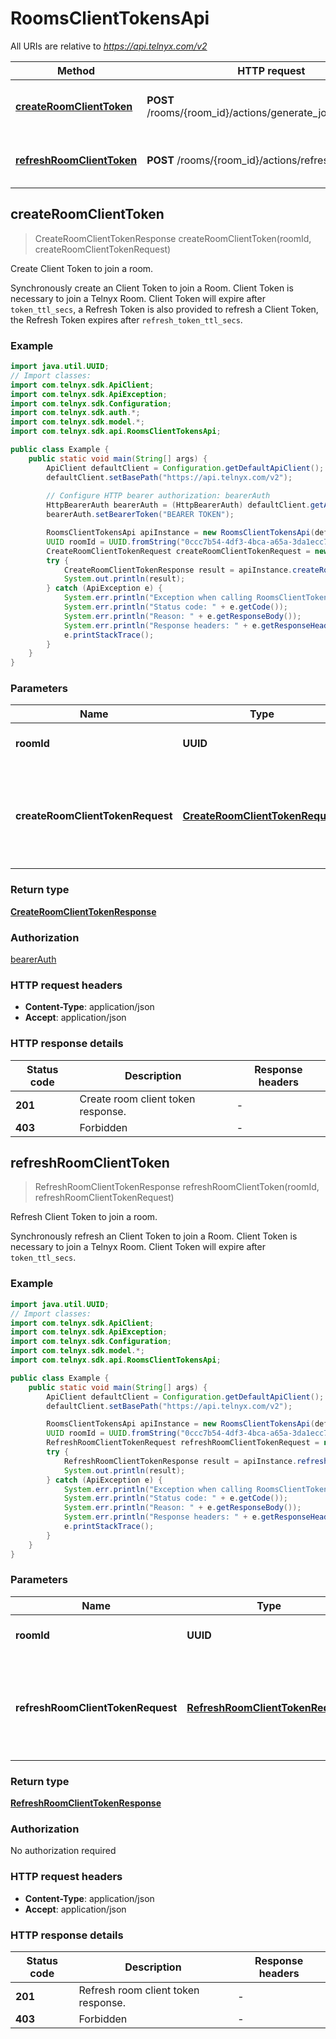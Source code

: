 # RoomsClientTokensApi

All URIs are relative to *https://api.telnyx.com/v2*

Method | HTTP request | Description
------------- | ------------- | -------------
[**createRoomClientToken**](RoomsClientTokensApi.md#createRoomClientToken) | **POST** /rooms/{room_id}/actions/generate_join_client_token | Create Client Token to join a room.
[**refreshRoomClientToken**](RoomsClientTokensApi.md#refreshRoomClientToken) | **POST** /rooms/{room_id}/actions/refresh_client_token | Refresh Client Token to join a room.



## createRoomClientToken

> CreateRoomClientTokenResponse createRoomClientToken(roomId, createRoomClientTokenRequest)

Create Client Token to join a room.

Synchronously create an Client Token to join a Room. Client Token is necessary to join a Telnyx Room. Client Token will expire after `token_ttl_secs`, a Refresh Token is also provided to refresh a Client Token, the Refresh Token expires after `refresh_token_ttl_secs`.

### Example

```java
import java.util.UUID;
// Import classes:
import com.telnyx.sdk.ApiClient;
import com.telnyx.sdk.ApiException;
import com.telnyx.sdk.Configuration;
import com.telnyx.sdk.auth.*;
import com.telnyx.sdk.model.*;
import com.telnyx.sdk.api.RoomsClientTokensApi;

public class Example {
    public static void main(String[] args) {
        ApiClient defaultClient = Configuration.getDefaultApiClient();
        defaultClient.setBasePath("https://api.telnyx.com/v2");
        
        // Configure HTTP bearer authorization: bearerAuth
        HttpBearerAuth bearerAuth = (HttpBearerAuth) defaultClient.getAuthentication("bearerAuth");
        bearerAuth.setBearerToken("BEARER TOKEN");

        RoomsClientTokensApi apiInstance = new RoomsClientTokensApi(defaultClient);
        UUID roomId = UUID.fromString("0ccc7b54-4df3-4bca-a65a-3da1ecc777f0"); // UUID | The unique identifier of a room.
        CreateRoomClientTokenRequest createRoomClientTokenRequest = new CreateRoomClientTokenRequest(); // CreateRoomClientTokenRequest | Parameters that can be defined during Room Client Token creation.
        try {
            CreateRoomClientTokenResponse result = apiInstance.createRoomClientToken(roomId, createRoomClientTokenRequest);
            System.out.println(result);
        } catch (ApiException e) {
            System.err.println("Exception when calling RoomsClientTokensApi#createRoomClientToken");
            System.err.println("Status code: " + e.getCode());
            System.err.println("Reason: " + e.getResponseBody());
            System.err.println("Response headers: " + e.getResponseHeaders());
            e.printStackTrace();
        }
    }
}
```

### Parameters


Name | Type | Description  | Notes
------------- | ------------- | ------------- | -------------
 **roomId** | **UUID**| The unique identifier of a room. |
 **createRoomClientTokenRequest** | [**CreateRoomClientTokenRequest**](CreateRoomClientTokenRequest.md)| Parameters that can be defined during Room Client Token creation. |

### Return type

[**CreateRoomClientTokenResponse**](CreateRoomClientTokenResponse.md)

### Authorization

[bearerAuth](../README.md#bearerAuth)

### HTTP request headers

- **Content-Type**: application/json
- **Accept**: application/json

### HTTP response details
| Status code | Description | Response headers |
|-------------|-------------|------------------|
| **201** | Create room client token response. |  -  |
| **403** | Forbidden |  -  |


## refreshRoomClientToken

> RefreshRoomClientTokenResponse refreshRoomClientToken(roomId, refreshRoomClientTokenRequest)

Refresh Client Token to join a room.

Synchronously refresh an Client Token to join a Room. Client Token is necessary to join a Telnyx Room. Client Token will expire after `token_ttl_secs`.

### Example

```java
import java.util.UUID;
// Import classes:
import com.telnyx.sdk.ApiClient;
import com.telnyx.sdk.ApiException;
import com.telnyx.sdk.Configuration;
import com.telnyx.sdk.model.*;
import com.telnyx.sdk.api.RoomsClientTokensApi;

public class Example {
    public static void main(String[] args) {
        ApiClient defaultClient = Configuration.getDefaultApiClient();
        defaultClient.setBasePath("https://api.telnyx.com/v2");

        RoomsClientTokensApi apiInstance = new RoomsClientTokensApi(defaultClient);
        UUID roomId = UUID.fromString("0ccc7b54-4df3-4bca-a65a-3da1ecc777f0"); // UUID | The unique identifier of a room.
        RefreshRoomClientTokenRequest refreshRoomClientTokenRequest = new RefreshRoomClientTokenRequest(); // RefreshRoomClientTokenRequest | Parameters that can be defined during Room Client Token refresh.
        try {
            RefreshRoomClientTokenResponse result = apiInstance.refreshRoomClientToken(roomId, refreshRoomClientTokenRequest);
            System.out.println(result);
        } catch (ApiException e) {
            System.err.println("Exception when calling RoomsClientTokensApi#refreshRoomClientToken");
            System.err.println("Status code: " + e.getCode());
            System.err.println("Reason: " + e.getResponseBody());
            System.err.println("Response headers: " + e.getResponseHeaders());
            e.printStackTrace();
        }
    }
}
```

### Parameters


Name | Type | Description  | Notes
------------- | ------------- | ------------- | -------------
 **roomId** | **UUID**| The unique identifier of a room. |
 **refreshRoomClientTokenRequest** | [**RefreshRoomClientTokenRequest**](RefreshRoomClientTokenRequest.md)| Parameters that can be defined during Room Client Token refresh. |

### Return type

[**RefreshRoomClientTokenResponse**](RefreshRoomClientTokenResponse.md)

### Authorization

No authorization required

### HTTP request headers

- **Content-Type**: application/json
- **Accept**: application/json

### HTTP response details
| Status code | Description | Response headers |
|-------------|-------------|------------------|
| **201** | Refresh room client token response. |  -  |
| **403** | Forbidden |  -  |

